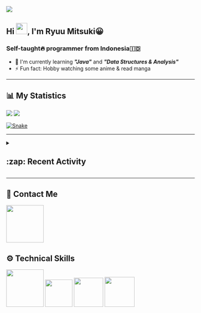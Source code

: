 <div id="header-badges">
    <!-- Profile Viewers -->
    <img src="https://komarev.com/ghpvc/?username=mitsuki31&color=blue&label=PROFILE+VIEWS">
</div>

## Hi <img src="https://media.giphy.com/media/hvRJCLFzcasrR4ia7z/giphy.gif" width="30px"/>, I'm Ryuu Mitsuki:grinning:
### Self-taught:fire: programmer from Indonesia:indonesia:

- :herb: I'm currently learning ***"Java"*** and ***"Data Structures & Analysis"***
- :zap: Fun fact: Hobby watching some anime & read manga

---

## **:bar_chart: My Statistics**

<picture id="stats">
    <source 
            srcset="https://github-readme-stats.vercel.app/api?username=mitsuki31&show_icons=true&theme=tokyonight&count_private=true&include_all_commits=true&hide=stars"
            media="(prefers-color-scheme: dark)"
    />
    <source
            srcset="https://github-readme-stats.vercel.app/api?username=mitsuki31&show_icons=true&count_private=true&include_all_commits=true&hide=stars"
            media="(prefers-color-scheme: light), (prefers-color-scheme: no-preference)"
    />
    <img src="https://github-readme-stats.vercel.app/api?username=mitsuki31&show_icons=true&count_private=true&include_all_commits=true&hide=stars" />
</picture>

<picture id="top-langs">
    <source
            srcset="https://github-readme-stats.vercel.app/api/top-langs/?username=mitsuki31&layout=compact&theme=tokyonight&count_private=true&langs_count=8"
            media="(prefers-color-scheme: dark)"
    />
    <source
            srcset="https://github-readme-stats.vercel.app/api/top-langs/?username=mitsuki31&layout=compact&count_private=true&langs_count=8"
            media="(prefers-color-scheme: light), (prefers-color-scheme: no-preference)"
    />
    <img src="https://github-readme-stats.vercel.app/api/top-langs/?username=mitsuki31&layout=compact&langs_count=8&count_private=true" />
</picture>

[![Snake](https://github.com/mitsuki31/mitsuki31/blob/output/github-contribution-grid-snake.svg)](https://github.com/mitsuki31)

---

<details>
<summary><h2>:zap: Recent Activity</h2></summary>

<!--START_SECTION:activity-->
1. 💪 Opened PR [#38](https://github.com/mitsuki31/jmatrix/pull/38) in [mitsuki31/jmatrix](https://github.com/mitsuki31/jmatrix)
2. 🎉 Merged PR [#37](https://github.com/mitsuki31/jmatrix/pull/37) in [mitsuki31/jmatrix](https://github.com/mitsuki31/jmatrix)
3. 💪 Opened PR [#37](https://github.com/mitsuki31/jmatrix/pull/37) in [mitsuki31/jmatrix](https://github.com/mitsuki31/jmatrix)
4. 🎉 Merged PR [#36](https://github.com/mitsuki31/jmatrix/pull/36) in [mitsuki31/jmatrix](https://github.com/mitsuki31/jmatrix)
5. 💪 Opened PR [#36](https://github.com/mitsuki31/jmatrix/pull/36) in [mitsuki31/jmatrix](https://github.com/mitsuki31/jmatrix)
6. 🎉 Merged PR [#35](https://github.com/mitsuki31/jmatrix/pull/35) in [mitsuki31/jmatrix](https://github.com/mitsuki31/jmatrix)
7. 💪 Opened PR [#35](https://github.com/mitsuki31/jmatrix/pull/35) in [mitsuki31/jmatrix](https://github.com/mitsuki31/jmatrix)
8. 💪 Opened PR [#31](https://github.com/mitsuki31/jmatrix/pull/31) in [mitsuki31/jmatrix](https://github.com/mitsuki31/jmatrix)
9. 🎉 Merged PR [#29](https://github.com/mitsuki31/jmatrix/pull/29) in [mitsuki31/jmatrix](https://github.com/mitsuki31/jmatrix)
10. 🎉 Merged PR [#30](https://github.com/mitsuki31/jmatrix/pull/30) in [mitsuki31/jmatrix](https://github.com/mitsuki31/jmatrix)
<!--END_SECTION:activity-->
</details>

---

## **:iphone: Contact Me**
<div id="socials" align="left">
    <a href="https://twitter.com/ryuumitsuki31">
        <img
             src="https://img.shields.io/badge/Twitter-1DA1F2?style=for-the-badge&logo=twitter&logoColor=white"
             width="100px"
        >
    </a>
</div>


## **:gear: Technical Skills**
<div id="skills" align="left">
    <!-- Python -->
    <a>
        <img
             src="https://img.shields.io/badge/Python-14354C?style=for-the-badge&logo=python&logoColor=white"
             width="100px"
        >
    </a>
    <!-- C++ -->
    <a>
        <img
             src="https://img.shields.io/badge/C%2B%2B-00599C?style=for-the-badge&logo=c%2B%2B&logoColor=white"
             width="73px"
        >
    </a>
    <!-- Java -->
    <a>
        <img
             src="https://img.shields.io/badge/Java-ED8B00?style=for-the-badge&logo=openjdk&logoColor=white"
             width="78px"
        >
    </a>
    <!-- Ruby -->
    <a>
        <img
             src="https://img.shields.io/badge/Ruby-CC342D?style=for-the-badge&logo=ruby&logoColor=white"
             width="80px"
        >
    </a>
</div>
